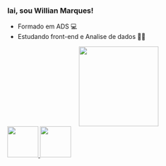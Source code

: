 ### Iai, sou Willian Marques!

- Formado em ADS 💻
- Estudando front-end e Analise de dados 👨‍💻

<div align="center">
  <a href="https://github.com/wxllxvn">
  <img height="180em" src="https://github-readme-stats.vercel.app/api/top-langs/?username=wxllxvn&layout=compact&langs_count=7&theme=dracula"/>
</div>

<div style="display: inline_block">
  <img src="https://cdn.jsdelivr.net/gh/devicons/devicon/icons/python/python-original.svg" width='70' />
  <img src="https://cdn.jsdelivr.net/gh/devicons/devicon/icons/javascript/javascript-original.svg" width='70' />
  


</div>

